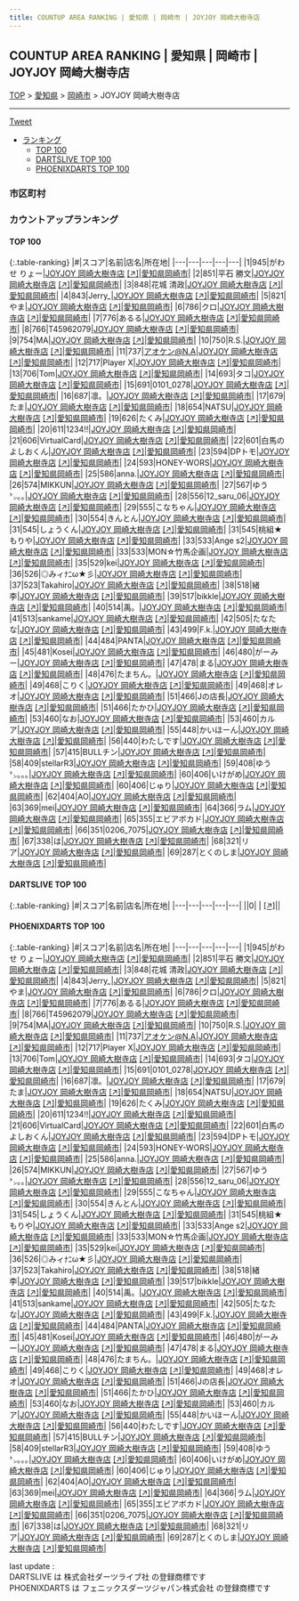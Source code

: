 ```yaml
---
title: COUNTUP AREA RANKING | 愛知県 | 岡崎市 | JOYJOY 岡崎大樹寺店
---
```

## COUNTUP AREA RANKING | 愛知県 | 岡崎市 | JOYJOY 岡崎大樹寺店

[TOP](/darts/rank/) > [愛知県](/darts/rank/愛知県/) > [岡崎市](/darts/rank/愛知県/岡崎市/) > JOYJOY 岡崎大樹寺店

___

<a href="https://twitter.com/share?ref_src=twsrc%5Etfw" data-text="COUNTUP AREA RANKING | 愛知県岡崎市JOYJOY 岡崎大樹寺店" class="twitter-share-button" data-hashtags="DARTSLIVE,PHOENIXDARTS,darts,ダーツ" data-show-count="false">Tweet</a>

* [ランキング](#カウントアップランキング)
    * [TOP 100](#top-100)
    * [DARTSLIVE TOP 100](#dartslive-top-100)
    * [PHOENIXDARTS TOP 100](#phoenixdarts-top-100)

### 市区町村

<ul>

</ul>

### カウントアップランキング

#### TOP 100



{:.table-ranking}
|#|スコア|名前|店名|所在地|
|---|---|---|---|---|
|1|945|<span class="rank-name-pd">がわせ りょー</span>|<a href="/darts/rank/shops/93377.html">JOYJOY 岡崎大樹寺店</a> <a href="https://vs.phoenixdarts.com/jp/shop/shopDetailInfo/s_93377?s_seq=93377">[↗]</a>|<a href="/darts/rank/愛知県/岡崎市">愛知県岡崎市</a>|
|2|851|<span class="rank-name-pd"><span class="pro-icon-pd"></span>平石 勝文</span>|<a href="/darts/rank/shops/93377.html">JOYJOY 岡崎大樹寺店</a> <a href="https://vs.phoenixdarts.com/jp/shop/shopDetailInfo/s_93377?s_seq=93377">[↗]</a>|<a href="/darts/rank/愛知県/岡崎市">愛知県岡崎市</a>|
|3|848|<span class="rank-name-pd"><span class="pro-icon-pd"></span>花城 清政</span>|<a href="/darts/rank/shops/93377.html">JOYJOY 岡崎大樹寺店</a> <a href="https://vs.phoenixdarts.com/jp/shop/shopDetailInfo/s_93377?s_seq=93377">[↗]</a>|<a href="/darts/rank/愛知県/岡崎市">愛知県岡崎市</a>|
|4|843|<span class="rank-name-pd">Jerry_</span>|<a href="/darts/rank/shops/93377.html">JOYJOY 岡崎大樹寺店</a> <a href="https://vs.phoenixdarts.com/jp/shop/shopDetailInfo/s_93377?s_seq=93377">[↗]</a>|<a href="/darts/rank/愛知県/岡崎市">愛知県岡崎市</a>|
|5|821|<span class="rank-name-pd">やま</span>|<a href="/darts/rank/shops/93377.html">JOYJOY 岡崎大樹寺店</a> <a href="https://vs.phoenixdarts.com/jp/shop/shopDetailInfo/s_93377?s_seq=93377">[↗]</a>|<a href="/darts/rank/愛知県/岡崎市">愛知県岡崎市</a>|
|6|786|<span class="rank-name-pd">クロ</span>|<a href="/darts/rank/shops/93377.html">JOYJOY 岡崎大樹寺店</a> <a href="https://vs.phoenixdarts.com/jp/shop/shopDetailInfo/s_93377?s_seq=93377">[↗]</a>|<a href="/darts/rank/愛知県/岡崎市">愛知県岡崎市</a>|
|7|776|<span class="rank-name-pd">あるる</span>|<a href="/darts/rank/shops/93377.html">JOYJOY 岡崎大樹寺店</a> <a href="https://vs.phoenixdarts.com/jp/shop/shopDetailInfo/s_93377?s_seq=93377">[↗]</a>|<a href="/darts/rank/愛知県/岡崎市">愛知県岡崎市</a>|
|8|766|<span class="rank-name-pd">T45962079</span>|<a href="/darts/rank/shops/93377.html">JOYJOY 岡崎大樹寺店</a> <a href="https://vs.phoenixdarts.com/jp/shop/shopDetailInfo/s_93377?s_seq=93377">[↗]</a>|<a href="/darts/rank/愛知県/岡崎市">愛知県岡崎市</a>|
|9|754|<span class="rank-name-pd">MA</span>|<a href="/darts/rank/shops/93377.html">JOYJOY 岡崎大樹寺店</a> <a href="https://vs.phoenixdarts.com/jp/shop/shopDetailInfo/s_93377?s_seq=93377">[↗]</a>|<a href="/darts/rank/愛知県/岡崎市">愛知県岡崎市</a>|
|10|750|<span class="rank-name-pd">R.S.</span>|<a href="/darts/rank/shops/93377.html">JOYJOY 岡崎大樹寺店</a> <a href="https://vs.phoenixdarts.com/jp/shop/shopDetailInfo/s_93377?s_seq=93377">[↗]</a>|<a href="/darts/rank/愛知県/岡崎市">愛知県岡崎市</a>|
|11|737|<span class="rank-name-pd">アオケン@N.A</span>|<a href="/darts/rank/shops/93377.html">JOYJOY 岡崎大樹寺店</a> <a href="https://vs.phoenixdarts.com/jp/shop/shopDetailInfo/s_93377?s_seq=93377">[↗]</a>|<a href="/darts/rank/愛知県/岡崎市">愛知県岡崎市</a>|
|12|717|<span class="rank-name-pd">Player X</span>|<a href="/darts/rank/shops/93377.html">JOYJOY 岡崎大樹寺店</a> <a href="https://vs.phoenixdarts.com/jp/shop/shopDetailInfo/s_93377?s_seq=93377">[↗]</a>|<a href="/darts/rank/愛知県/岡崎市">愛知県岡崎市</a>|
|13|706|<span class="rank-name-pd">Tom</span>|<a href="/darts/rank/shops/93377.html">JOYJOY 岡崎大樹寺店</a> <a href="https://vs.phoenixdarts.com/jp/shop/shopDetailInfo/s_93377?s_seq=93377">[↗]</a>|<a href="/darts/rank/愛知県/岡崎市">愛知県岡崎市</a>|
|14|693|<span class="rank-name-pd">タコ</span>|<a href="/darts/rank/shops/93377.html">JOYJOY 岡崎大樹寺店</a> <a href="https://vs.phoenixdarts.com/jp/shop/shopDetailInfo/s_93377?s_seq=93377">[↗]</a>|<a href="/darts/rank/愛知県/岡崎市">愛知県岡崎市</a>|
|15|691|<span class="rank-name-pd">0101_0278</span>|<a href="/darts/rank/shops/93377.html">JOYJOY 岡崎大樹寺店</a> <a href="https://vs.phoenixdarts.com/jp/shop/shopDetailInfo/s_93377?s_seq=93377">[↗]</a>|<a href="/darts/rank/愛知県/岡崎市">愛知県岡崎市</a>|
|16|687|<span class="rank-name-pd">凛。</span>|<a href="/darts/rank/shops/93377.html">JOYJOY 岡崎大樹寺店</a> <a href="https://vs.phoenixdarts.com/jp/shop/shopDetailInfo/s_93377?s_seq=93377">[↗]</a>|<a href="/darts/rank/愛知県/岡崎市">愛知県岡崎市</a>|
|17|679|<span class="rank-name-pd">たま</span>|<a href="/darts/rank/shops/93377.html">JOYJOY 岡崎大樹寺店</a> <a href="https://vs.phoenixdarts.com/jp/shop/shopDetailInfo/s_93377?s_seq=93377">[↗]</a>|<a href="/darts/rank/愛知県/岡崎市">愛知県岡崎市</a>|
|18|654|<span class="rank-name-pd">NATSU</span>|<a href="/darts/rank/shops/93377.html">JOYJOY 岡崎大樹寺店</a> <a href="https://vs.phoenixdarts.com/jp/shop/shopDetailInfo/s_93377?s_seq=93377">[↗]</a>|<a href="/darts/rank/愛知県/岡崎市">愛知県岡崎市</a>|
|19|626|<span class="rank-name-pd">たくみ</span>|<a href="/darts/rank/shops/93377.html">JOYJOY 岡崎大樹寺店</a> <a href="https://vs.phoenixdarts.com/jp/shop/shopDetailInfo/s_93377?s_seq=93377">[↗]</a>|<a href="/darts/rank/愛知県/岡崎市">愛知県岡崎市</a>|
|20|611|<span class="rank-name-pd">1234!!</span>|<a href="/darts/rank/shops/93377.html">JOYJOY 岡崎大樹寺店</a> <a href="https://vs.phoenixdarts.com/jp/shop/shopDetailInfo/s_93377?s_seq=93377">[↗]</a>|<a href="/darts/rank/愛知県/岡崎市">愛知県岡崎市</a>|
|21|606|<span class="rank-name-pd">VirtualCard</span>|<a href="/darts/rank/shops/93377.html">JOYJOY 岡崎大樹寺店</a> <a href="https://vs.phoenixdarts.com/jp/shop/shopDetailInfo/s_93377?s_seq=93377">[↗]</a>|<a href="/darts/rank/愛知県/岡崎市">愛知県岡崎市</a>|
|22|601|<span class="rank-name-pd">白馬のよしおくん</span>|<a href="/darts/rank/shops/93377.html">JOYJOY 岡崎大樹寺店</a> <a href="https://vs.phoenixdarts.com/jp/shop/shopDetailInfo/s_93377?s_seq=93377">[↗]</a>|<a href="/darts/rank/愛知県/岡崎市">愛知県岡崎市</a>|
|23|594|<span class="rank-name-pd">DPトモ</span>|<a href="/darts/rank/shops/93377.html">JOYJOY 岡崎大樹寺店</a> <a href="https://vs.phoenixdarts.com/jp/shop/shopDetailInfo/s_93377?s_seq=93377">[↗]</a>|<a href="/darts/rank/愛知県/岡崎市">愛知県岡崎市</a>|
|24|593|<span class="rank-name-pd">HONEY-WORS</span>|<a href="/darts/rank/shops/93377.html">JOYJOY 岡崎大樹寺店</a> <a href="https://vs.phoenixdarts.com/jp/shop/shopDetailInfo/s_93377?s_seq=93377">[↗]</a>|<a href="/darts/rank/愛知県/岡崎市">愛知県岡崎市</a>|
|25|586|<span class="rank-name-pd">anna.</span>|<a href="/darts/rank/shops/93377.html">JOYJOY 岡崎大樹寺店</a> <a href="https://vs.phoenixdarts.com/jp/shop/shopDetailInfo/s_93377?s_seq=93377">[↗]</a>|<a href="/darts/rank/愛知県/岡崎市">愛知県岡崎市</a>|
|26|574|<span class="rank-name-pd">MIKKUN</span>|<a href="/darts/rank/shops/93377.html">JOYJOY 岡崎大樹寺店</a> <a href="https://vs.phoenixdarts.com/jp/shop/shopDetailInfo/s_93377?s_seq=93377">[↗]</a>|<a href="/darts/rank/愛知県/岡崎市">愛知県岡崎市</a>|
|27|567|<span class="rank-name-pd">ゆう㌧｡｡</span>|<a href="/darts/rank/shops/93377.html">JOYJOY 岡崎大樹寺店</a> <a href="https://vs.phoenixdarts.com/jp/shop/shopDetailInfo/s_93377?s_seq=93377">[↗]</a>|<a href="/darts/rank/愛知県/岡崎市">愛知県岡崎市</a>|
|28|556|<span class="rank-name-pd">12_saru_06</span>|<a href="/darts/rank/shops/93377.html">JOYJOY 岡崎大樹寺店</a> <a href="https://vs.phoenixdarts.com/jp/shop/shopDetailInfo/s_93377?s_seq=93377">[↗]</a>|<a href="/darts/rank/愛知県/岡崎市">愛知県岡崎市</a>|
|29|555|<span class="rank-name-pd">こなちゃん</span>|<a href="/darts/rank/shops/93377.html">JOYJOY 岡崎大樹寺店</a> <a href="https://vs.phoenixdarts.com/jp/shop/shopDetailInfo/s_93377?s_seq=93377">[↗]</a>|<a href="/darts/rank/愛知県/岡崎市">愛知県岡崎市</a>|
|30|554|<span class="rank-name-pd">きんとん</span>|<a href="/darts/rank/shops/93377.html">JOYJOY 岡崎大樹寺店</a> <a href="https://vs.phoenixdarts.com/jp/shop/shopDetailInfo/s_93377?s_seq=93377">[↗]</a>|<a href="/darts/rank/愛知県/岡崎市">愛知県岡崎市</a>|
|31|545|<span class="rank-name-pd">しょうくん</span>|<a href="/darts/rank/shops/93377.html">JOYJOY 岡崎大樹寺店</a> <a href="https://vs.phoenixdarts.com/jp/shop/shopDetailInfo/s_93377?s_seq=93377">[↗]</a>|<a href="/darts/rank/愛知県/岡崎市">愛知県岡崎市</a>|
|31|545|<span class="rank-name-pd">桃組★もりや</span>|<a href="/darts/rank/shops/93377.html">JOYJOY 岡崎大樹寺店</a> <a href="https://vs.phoenixdarts.com/jp/shop/shopDetailInfo/s_93377?s_seq=93377">[↗]</a>|<a href="/darts/rank/愛知県/岡崎市">愛知県岡崎市</a>|
|33|533|<span class="rank-name-pd">Ange s2</span>|<a href="/darts/rank/shops/93377.html">JOYJOY 岡崎大樹寺店</a> <a href="https://vs.phoenixdarts.com/jp/shop/shopDetailInfo/s_93377?s_seq=93377">[↗]</a>|<a href="/darts/rank/愛知県/岡崎市">愛知県岡崎市</a>|
|33|533|<span class="rank-name-pd">MON☆竹馬企画</span>|<a href="/darts/rank/shops/93377.html">JOYJOY 岡崎大樹寺店</a> <a href="https://vs.phoenixdarts.com/jp/shop/shopDetailInfo/s_93377?s_seq=93377">[↗]</a>|<a href="/darts/rank/愛知県/岡崎市">愛知県岡崎市</a>|
|35|529|<span class="rank-name-pd">kei</span>|<a href="/darts/rank/shops/93377.html">JOYJOY 岡崎大樹寺店</a> <a href="https://vs.phoenixdarts.com/jp/shop/shopDetailInfo/s_93377?s_seq=93377">[↗]</a>|<a href="/darts/rank/愛知県/岡崎市">愛知県岡崎市</a>|
|36|526|<span class="rank-name-pd">◎みィﾅﾆω★彡</span>|<a href="/darts/rank/shops/93377.html">JOYJOY 岡崎大樹寺店</a> <a href="https://vs.phoenixdarts.com/jp/shop/shopDetailInfo/s_93377?s_seq=93377">[↗]</a>|<a href="/darts/rank/愛知県/岡崎市">愛知県岡崎市</a>|
|37|523|<span class="rank-name-pd">Takahiro</span>|<a href="/darts/rank/shops/93377.html">JOYJOY 岡崎大樹寺店</a> <a href="https://vs.phoenixdarts.com/jp/shop/shopDetailInfo/s_93377?s_seq=93377">[↗]</a>|<a href="/darts/rank/愛知県/岡崎市">愛知県岡崎市</a>|
|38|518|<span class="rank-name-pd">緒李</span>|<a href="/darts/rank/shops/93377.html">JOYJOY 岡崎大樹寺店</a> <a href="https://vs.phoenixdarts.com/jp/shop/shopDetailInfo/s_93377?s_seq=93377">[↗]</a>|<a href="/darts/rank/愛知県/岡崎市">愛知県岡崎市</a>|
|39|517|<span class="rank-name-pd">bikkle</span>|<a href="/darts/rank/shops/93377.html">JOYJOY 岡崎大樹寺店</a> <a href="https://vs.phoenixdarts.com/jp/shop/shopDetailInfo/s_93377?s_seq=93377">[↗]</a>|<a href="/darts/rank/愛知県/岡崎市">愛知県岡崎市</a>|
|40|514|<span class="rank-name-pd">禹。</span>|<a href="/darts/rank/shops/93377.html">JOYJOY 岡崎大樹寺店</a> <a href="https://vs.phoenixdarts.com/jp/shop/shopDetailInfo/s_93377?s_seq=93377">[↗]</a>|<a href="/darts/rank/愛知県/岡崎市">愛知県岡崎市</a>|
|41|513|<span class="rank-name-pd">sankame</span>|<a href="/darts/rank/shops/93377.html">JOYJOY 岡崎大樹寺店</a> <a href="https://vs.phoenixdarts.com/jp/shop/shopDetailInfo/s_93377?s_seq=93377">[↗]</a>|<a href="/darts/rank/愛知県/岡崎市">愛知県岡崎市</a>|
|42|505|<span class="rank-name-pd">たなたな</span>|<a href="/darts/rank/shops/93377.html">JOYJOY 岡崎大樹寺店</a> <a href="https://vs.phoenixdarts.com/jp/shop/shopDetailInfo/s_93377?s_seq=93377">[↗]</a>|<a href="/darts/rank/愛知県/岡崎市">愛知県岡崎市</a>|
|43|499|<span class="rank-name-pd">F.k.</span>|<a href="/darts/rank/shops/93377.html">JOYJOY 岡崎大樹寺店</a> <a href="https://vs.phoenixdarts.com/jp/shop/shopDetailInfo/s_93377?s_seq=93377">[↗]</a>|<a href="/darts/rank/愛知県/岡崎市">愛知県岡崎市</a>|
|44|484|<span class="rank-name-pd">PANTA</span>|<a href="/darts/rank/shops/93377.html">JOYJOY 岡崎大樹寺店</a> <a href="https://vs.phoenixdarts.com/jp/shop/shopDetailInfo/s_93377?s_seq=93377">[↗]</a>|<a href="/darts/rank/愛知県/岡崎市">愛知県岡崎市</a>|
|45|481|<span class="rank-name-pd">Kosei</span>|<a href="/darts/rank/shops/93377.html">JOYJOY 岡崎大樹寺店</a> <a href="https://vs.phoenixdarts.com/jp/shop/shopDetailInfo/s_93377?s_seq=93377">[↗]</a>|<a href="/darts/rank/愛知県/岡崎市">愛知県岡崎市</a>|
|46|480|<span class="rank-name-pd">がーみー</span>|<a href="/darts/rank/shops/93377.html">JOYJOY 岡崎大樹寺店</a> <a href="https://vs.phoenixdarts.com/jp/shop/shopDetailInfo/s_93377?s_seq=93377">[↗]</a>|<a href="/darts/rank/愛知県/岡崎市">愛知県岡崎市</a>|
|47|478|<span class="rank-name-pd">まる</span>|<a href="/darts/rank/shops/93377.html">JOYJOY 岡崎大樹寺店</a> <a href="https://vs.phoenixdarts.com/jp/shop/shopDetailInfo/s_93377?s_seq=93377">[↗]</a>|<a href="/darts/rank/愛知県/岡崎市">愛知県岡崎市</a>|
|48|476|<span class="rank-name-pd">たまちん。</span>|<a href="/darts/rank/shops/93377.html">JOYJOY 岡崎大樹寺店</a> <a href="https://vs.phoenixdarts.com/jp/shop/shopDetailInfo/s_93377?s_seq=93377">[↗]</a>|<a href="/darts/rank/愛知県/岡崎市">愛知県岡崎市</a>|
|49|468|<span class="rank-name-pd">こりく</span>|<a href="/darts/rank/shops/93377.html">JOYJOY 岡崎大樹寺店</a> <a href="https://vs.phoenixdarts.com/jp/shop/shopDetailInfo/s_93377?s_seq=93377">[↗]</a>|<a href="/darts/rank/愛知県/岡崎市">愛知県岡崎市</a>|
|49|468|<span class="rank-name-pd">オレオ</span>|<a href="/darts/rank/shops/93377.html">JOYJOY 岡崎大樹寺店</a> <a href="https://vs.phoenixdarts.com/jp/shop/shopDetailInfo/s_93377?s_seq=93377">[↗]</a>|<a href="/darts/rank/愛知県/岡崎市">愛知県岡崎市</a>|
|51|466|<span class="rank-name-pd">Jの店長</span>|<a href="/darts/rank/shops/93377.html">JOYJOY 岡崎大樹寺店</a> <a href="https://vs.phoenixdarts.com/jp/shop/shopDetailInfo/s_93377?s_seq=93377">[↗]</a>|<a href="/darts/rank/愛知県/岡崎市">愛知県岡崎市</a>|
|51|466|<span class="rank-name-pd">たかひ</span>|<a href="/darts/rank/shops/93377.html">JOYJOY 岡崎大樹寺店</a> <a href="https://vs.phoenixdarts.com/jp/shop/shopDetailInfo/s_93377?s_seq=93377">[↗]</a>|<a href="/darts/rank/愛知県/岡崎市">愛知県岡崎市</a>|
|53|460|<span class="rank-name-pd">なお</span>|<a href="/darts/rank/shops/93377.html">JOYJOY 岡崎大樹寺店</a> <a href="https://vs.phoenixdarts.com/jp/shop/shopDetailInfo/s_93377?s_seq=93377">[↗]</a>|<a href="/darts/rank/愛知県/岡崎市">愛知県岡崎市</a>|
|53|460|<span class="rank-name-pd">カルア</span>|<a href="/darts/rank/shops/93377.html">JOYJOY 岡崎大樹寺店</a> <a href="https://vs.phoenixdarts.com/jp/shop/shopDetailInfo/s_93377?s_seq=93377">[↗]</a>|<a href="/darts/rank/愛知県/岡崎市">愛知県岡崎市</a>|
|55|448|<span class="rank-name-pd">かいほーん</span>|<a href="/darts/rank/shops/93377.html">JOYJOY 岡崎大樹寺店</a> <a href="https://vs.phoenixdarts.com/jp/shop/shopDetailInfo/s_93377?s_seq=93377">[↗]</a>|<a href="/darts/rank/愛知県/岡崎市">愛知県岡崎市</a>|
|56|440|<span class="rank-name-pd">わたしです</span>|<a href="/darts/rank/shops/93377.html">JOYJOY 岡崎大樹寺店</a> <a href="https://vs.phoenixdarts.com/jp/shop/shopDetailInfo/s_93377?s_seq=93377">[↗]</a>|<a href="/darts/rank/愛知県/岡崎市">愛知県岡崎市</a>|
|57|415|<span class="rank-name-pd">BULLチン</span>|<a href="/darts/rank/shops/93377.html">JOYJOY 岡崎大樹寺店</a> <a href="https://vs.phoenixdarts.com/jp/shop/shopDetailInfo/s_93377?s_seq=93377">[↗]</a>|<a href="/darts/rank/愛知県/岡崎市">愛知県岡崎市</a>|
|58|409|<span class="rank-name-pd">stellarR3</span>|<a href="/darts/rank/shops/93377.html">JOYJOY 岡崎大樹寺店</a> <a href="https://vs.phoenixdarts.com/jp/shop/shopDetailInfo/s_93377?s_seq=93377">[↗]</a>|<a href="/darts/rank/愛知県/岡崎市">愛知県岡崎市</a>|
|59|408|<span class="rank-name-pd">ゆう㌧｡｡｡</span>|<a href="/darts/rank/shops/93377.html">JOYJOY 岡崎大樹寺店</a> <a href="https://vs.phoenixdarts.com/jp/shop/shopDetailInfo/s_93377?s_seq=93377">[↗]</a>|<a href="/darts/rank/愛知県/岡崎市">愛知県岡崎市</a>|
|60|406|<span class="rank-name-pd">いけがめ</span>|<a href="/darts/rank/shops/93377.html">JOYJOY 岡崎大樹寺店</a> <a href="https://vs.phoenixdarts.com/jp/shop/shopDetailInfo/s_93377?s_seq=93377">[↗]</a>|<a href="/darts/rank/愛知県/岡崎市">愛知県岡崎市</a>|
|60|406|<span class="rank-name-pd">じゅり</span>|<a href="/darts/rank/shops/93377.html">JOYJOY 岡崎大樹寺店</a> <a href="https://vs.phoenixdarts.com/jp/shop/shopDetailInfo/s_93377?s_seq=93377">[↗]</a>|<a href="/darts/rank/愛知県/岡崎市">愛知県岡崎市</a>|
|62|404|<span class="rank-name-pd">AO</span>|<a href="/darts/rank/shops/93377.html">JOYJOY 岡崎大樹寺店</a> <a href="https://vs.phoenixdarts.com/jp/shop/shopDetailInfo/s_93377?s_seq=93377">[↗]</a>|<a href="/darts/rank/愛知県/岡崎市">愛知県岡崎市</a>|
|63|369|<span class="rank-name-pd">mei</span>|<a href="/darts/rank/shops/93377.html">JOYJOY 岡崎大樹寺店</a> <a href="https://vs.phoenixdarts.com/jp/shop/shopDetailInfo/s_93377?s_seq=93377">[↗]</a>|<a href="/darts/rank/愛知県/岡崎市">愛知県岡崎市</a>|
|64|366|<span class="rank-name-pd">ラム</span>|<a href="/darts/rank/shops/93377.html">JOYJOY 岡崎大樹寺店</a> <a href="https://vs.phoenixdarts.com/jp/shop/shopDetailInfo/s_93377?s_seq=93377">[↗]</a>|<a href="/darts/rank/愛知県/岡崎市">愛知県岡崎市</a>|
|65|355|<span class="rank-name-pd">エビアボカド</span>|<a href="/darts/rank/shops/93377.html">JOYJOY 岡崎大樹寺店</a> <a href="https://vs.phoenixdarts.com/jp/shop/shopDetailInfo/s_93377?s_seq=93377">[↗]</a>|<a href="/darts/rank/愛知県/岡崎市">愛知県岡崎市</a>|
|66|351|<span class="rank-name-pd">0206_7075</span>|<a href="/darts/rank/shops/93377.html">JOYJOY 岡崎大樹寺店</a> <a href="https://vs.phoenixdarts.com/jp/shop/shopDetailInfo/s_93377?s_seq=93377">[↗]</a>|<a href="/darts/rank/愛知県/岡崎市">愛知県岡崎市</a>|
|67|338|<span class="rank-name-pd">は</span>|<a href="/darts/rank/shops/93377.html">JOYJOY 岡崎大樹寺店</a> <a href="https://vs.phoenixdarts.com/jp/shop/shopDetailInfo/s_93377?s_seq=93377">[↗]</a>|<a href="/darts/rank/愛知県/岡崎市">愛知県岡崎市</a>|
|68|321|<span class="rank-name-pd">リア</span>|<a href="/darts/rank/shops/93377.html">JOYJOY 岡崎大樹寺店</a> <a href="https://vs.phoenixdarts.com/jp/shop/shopDetailInfo/s_93377?s_seq=93377">[↗]</a>|<a href="/darts/rank/愛知県/岡崎市">愛知県岡崎市</a>|
|69|287|<span class="rank-name-pd">とくのしま</span>|<a href="/darts/rank/shops/93377.html">JOYJOY 岡崎大樹寺店</a> <a href="https://vs.phoenixdarts.com/jp/shop/shopDetailInfo/s_93377?s_seq=93377">[↗]</a>|<a href="/darts/rank/愛知県/岡崎市">愛知県岡崎市</a>|


#### DARTSLIVE TOP 100



{:.table-ranking}
|#|スコア|名前|店名|所在地|
|---|---|---|---|---|
||0|<span class="rank-name-dl"> </span>|<a href="/darts/rank/shops/.html"></a> <a href="">[↗]</a>|<a href="/darts/rank//"></a>|


#### PHOENIXDARTS TOP 100



{:.table-ranking}
|#|スコア|名前|店名|所在地|
|---|---|---|---|---|
|1|945|<span class="rank-name-pd">がわせ りょー</span>|<a href="/darts/rank/shops/93377.html">JOYJOY 岡崎大樹寺店</a> <a href="https://vs.phoenixdarts.com/jp/shop/shopDetailInfo/s_93377?s_seq=93377">[↗]</a>|<a href="/darts/rank/愛知県/岡崎市">愛知県岡崎市</a>|
|2|851|<span class="rank-name-pd"><span class="pro-icon-pd"></span>平石 勝文</span>|<a href="/darts/rank/shops/93377.html">JOYJOY 岡崎大樹寺店</a> <a href="https://vs.phoenixdarts.com/jp/shop/shopDetailInfo/s_93377?s_seq=93377">[↗]</a>|<a href="/darts/rank/愛知県/岡崎市">愛知県岡崎市</a>|
|3|848|<span class="rank-name-pd"><span class="pro-icon-pd"></span>花城 清政</span>|<a href="/darts/rank/shops/93377.html">JOYJOY 岡崎大樹寺店</a> <a href="https://vs.phoenixdarts.com/jp/shop/shopDetailInfo/s_93377?s_seq=93377">[↗]</a>|<a href="/darts/rank/愛知県/岡崎市">愛知県岡崎市</a>|
|4|843|<span class="rank-name-pd">Jerry_</span>|<a href="/darts/rank/shops/93377.html">JOYJOY 岡崎大樹寺店</a> <a href="https://vs.phoenixdarts.com/jp/shop/shopDetailInfo/s_93377?s_seq=93377">[↗]</a>|<a href="/darts/rank/愛知県/岡崎市">愛知県岡崎市</a>|
|5|821|<span class="rank-name-pd">やま</span>|<a href="/darts/rank/shops/93377.html">JOYJOY 岡崎大樹寺店</a> <a href="https://vs.phoenixdarts.com/jp/shop/shopDetailInfo/s_93377?s_seq=93377">[↗]</a>|<a href="/darts/rank/愛知県/岡崎市">愛知県岡崎市</a>|
|6|786|<span class="rank-name-pd">クロ</span>|<a href="/darts/rank/shops/93377.html">JOYJOY 岡崎大樹寺店</a> <a href="https://vs.phoenixdarts.com/jp/shop/shopDetailInfo/s_93377?s_seq=93377">[↗]</a>|<a href="/darts/rank/愛知県/岡崎市">愛知県岡崎市</a>|
|7|776|<span class="rank-name-pd">あるる</span>|<a href="/darts/rank/shops/93377.html">JOYJOY 岡崎大樹寺店</a> <a href="https://vs.phoenixdarts.com/jp/shop/shopDetailInfo/s_93377?s_seq=93377">[↗]</a>|<a href="/darts/rank/愛知県/岡崎市">愛知県岡崎市</a>|
|8|766|<span class="rank-name-pd">T45962079</span>|<a href="/darts/rank/shops/93377.html">JOYJOY 岡崎大樹寺店</a> <a href="https://vs.phoenixdarts.com/jp/shop/shopDetailInfo/s_93377?s_seq=93377">[↗]</a>|<a href="/darts/rank/愛知県/岡崎市">愛知県岡崎市</a>|
|9|754|<span class="rank-name-pd">MA</span>|<a href="/darts/rank/shops/93377.html">JOYJOY 岡崎大樹寺店</a> <a href="https://vs.phoenixdarts.com/jp/shop/shopDetailInfo/s_93377?s_seq=93377">[↗]</a>|<a href="/darts/rank/愛知県/岡崎市">愛知県岡崎市</a>|
|10|750|<span class="rank-name-pd">R.S.</span>|<a href="/darts/rank/shops/93377.html">JOYJOY 岡崎大樹寺店</a> <a href="https://vs.phoenixdarts.com/jp/shop/shopDetailInfo/s_93377?s_seq=93377">[↗]</a>|<a href="/darts/rank/愛知県/岡崎市">愛知県岡崎市</a>|
|11|737|<span class="rank-name-pd">アオケン@N.A</span>|<a href="/darts/rank/shops/93377.html">JOYJOY 岡崎大樹寺店</a> <a href="https://vs.phoenixdarts.com/jp/shop/shopDetailInfo/s_93377?s_seq=93377">[↗]</a>|<a href="/darts/rank/愛知県/岡崎市">愛知県岡崎市</a>|
|12|717|<span class="rank-name-pd">Player X</span>|<a href="/darts/rank/shops/93377.html">JOYJOY 岡崎大樹寺店</a> <a href="https://vs.phoenixdarts.com/jp/shop/shopDetailInfo/s_93377?s_seq=93377">[↗]</a>|<a href="/darts/rank/愛知県/岡崎市">愛知県岡崎市</a>|
|13|706|<span class="rank-name-pd">Tom</span>|<a href="/darts/rank/shops/93377.html">JOYJOY 岡崎大樹寺店</a> <a href="https://vs.phoenixdarts.com/jp/shop/shopDetailInfo/s_93377?s_seq=93377">[↗]</a>|<a href="/darts/rank/愛知県/岡崎市">愛知県岡崎市</a>|
|14|693|<span class="rank-name-pd">タコ</span>|<a href="/darts/rank/shops/93377.html">JOYJOY 岡崎大樹寺店</a> <a href="https://vs.phoenixdarts.com/jp/shop/shopDetailInfo/s_93377?s_seq=93377">[↗]</a>|<a href="/darts/rank/愛知県/岡崎市">愛知県岡崎市</a>|
|15|691|<span class="rank-name-pd">0101_0278</span>|<a href="/darts/rank/shops/93377.html">JOYJOY 岡崎大樹寺店</a> <a href="https://vs.phoenixdarts.com/jp/shop/shopDetailInfo/s_93377?s_seq=93377">[↗]</a>|<a href="/darts/rank/愛知県/岡崎市">愛知県岡崎市</a>|
|16|687|<span class="rank-name-pd">凛。</span>|<a href="/darts/rank/shops/93377.html">JOYJOY 岡崎大樹寺店</a> <a href="https://vs.phoenixdarts.com/jp/shop/shopDetailInfo/s_93377?s_seq=93377">[↗]</a>|<a href="/darts/rank/愛知県/岡崎市">愛知県岡崎市</a>|
|17|679|<span class="rank-name-pd">たま</span>|<a href="/darts/rank/shops/93377.html">JOYJOY 岡崎大樹寺店</a> <a href="https://vs.phoenixdarts.com/jp/shop/shopDetailInfo/s_93377?s_seq=93377">[↗]</a>|<a href="/darts/rank/愛知県/岡崎市">愛知県岡崎市</a>|
|18|654|<span class="rank-name-pd">NATSU</span>|<a href="/darts/rank/shops/93377.html">JOYJOY 岡崎大樹寺店</a> <a href="https://vs.phoenixdarts.com/jp/shop/shopDetailInfo/s_93377?s_seq=93377">[↗]</a>|<a href="/darts/rank/愛知県/岡崎市">愛知県岡崎市</a>|
|19|626|<span class="rank-name-pd">たくみ</span>|<a href="/darts/rank/shops/93377.html">JOYJOY 岡崎大樹寺店</a> <a href="https://vs.phoenixdarts.com/jp/shop/shopDetailInfo/s_93377?s_seq=93377">[↗]</a>|<a href="/darts/rank/愛知県/岡崎市">愛知県岡崎市</a>|
|20|611|<span class="rank-name-pd">1234!!</span>|<a href="/darts/rank/shops/93377.html">JOYJOY 岡崎大樹寺店</a> <a href="https://vs.phoenixdarts.com/jp/shop/shopDetailInfo/s_93377?s_seq=93377">[↗]</a>|<a href="/darts/rank/愛知県/岡崎市">愛知県岡崎市</a>|
|21|606|<span class="rank-name-pd">VirtualCard</span>|<a href="/darts/rank/shops/93377.html">JOYJOY 岡崎大樹寺店</a> <a href="https://vs.phoenixdarts.com/jp/shop/shopDetailInfo/s_93377?s_seq=93377">[↗]</a>|<a href="/darts/rank/愛知県/岡崎市">愛知県岡崎市</a>|
|22|601|<span class="rank-name-pd">白馬のよしおくん</span>|<a href="/darts/rank/shops/93377.html">JOYJOY 岡崎大樹寺店</a> <a href="https://vs.phoenixdarts.com/jp/shop/shopDetailInfo/s_93377?s_seq=93377">[↗]</a>|<a href="/darts/rank/愛知県/岡崎市">愛知県岡崎市</a>|
|23|594|<span class="rank-name-pd">DPトモ</span>|<a href="/darts/rank/shops/93377.html">JOYJOY 岡崎大樹寺店</a> <a href="https://vs.phoenixdarts.com/jp/shop/shopDetailInfo/s_93377?s_seq=93377">[↗]</a>|<a href="/darts/rank/愛知県/岡崎市">愛知県岡崎市</a>|
|24|593|<span class="rank-name-pd">HONEY-WORS</span>|<a href="/darts/rank/shops/93377.html">JOYJOY 岡崎大樹寺店</a> <a href="https://vs.phoenixdarts.com/jp/shop/shopDetailInfo/s_93377?s_seq=93377">[↗]</a>|<a href="/darts/rank/愛知県/岡崎市">愛知県岡崎市</a>|
|25|586|<span class="rank-name-pd">anna.</span>|<a href="/darts/rank/shops/93377.html">JOYJOY 岡崎大樹寺店</a> <a href="https://vs.phoenixdarts.com/jp/shop/shopDetailInfo/s_93377?s_seq=93377">[↗]</a>|<a href="/darts/rank/愛知県/岡崎市">愛知県岡崎市</a>|
|26|574|<span class="rank-name-pd">MIKKUN</span>|<a href="/darts/rank/shops/93377.html">JOYJOY 岡崎大樹寺店</a> <a href="https://vs.phoenixdarts.com/jp/shop/shopDetailInfo/s_93377?s_seq=93377">[↗]</a>|<a href="/darts/rank/愛知県/岡崎市">愛知県岡崎市</a>|
|27|567|<span class="rank-name-pd">ゆう㌧｡｡</span>|<a href="/darts/rank/shops/93377.html">JOYJOY 岡崎大樹寺店</a> <a href="https://vs.phoenixdarts.com/jp/shop/shopDetailInfo/s_93377?s_seq=93377">[↗]</a>|<a href="/darts/rank/愛知県/岡崎市">愛知県岡崎市</a>|
|28|556|<span class="rank-name-pd">12_saru_06</span>|<a href="/darts/rank/shops/93377.html">JOYJOY 岡崎大樹寺店</a> <a href="https://vs.phoenixdarts.com/jp/shop/shopDetailInfo/s_93377?s_seq=93377">[↗]</a>|<a href="/darts/rank/愛知県/岡崎市">愛知県岡崎市</a>|
|29|555|<span class="rank-name-pd">こなちゃん</span>|<a href="/darts/rank/shops/93377.html">JOYJOY 岡崎大樹寺店</a> <a href="https://vs.phoenixdarts.com/jp/shop/shopDetailInfo/s_93377?s_seq=93377">[↗]</a>|<a href="/darts/rank/愛知県/岡崎市">愛知県岡崎市</a>|
|30|554|<span class="rank-name-pd">きんとん</span>|<a href="/darts/rank/shops/93377.html">JOYJOY 岡崎大樹寺店</a> <a href="https://vs.phoenixdarts.com/jp/shop/shopDetailInfo/s_93377?s_seq=93377">[↗]</a>|<a href="/darts/rank/愛知県/岡崎市">愛知県岡崎市</a>|
|31|545|<span class="rank-name-pd">しょうくん</span>|<a href="/darts/rank/shops/93377.html">JOYJOY 岡崎大樹寺店</a> <a href="https://vs.phoenixdarts.com/jp/shop/shopDetailInfo/s_93377?s_seq=93377">[↗]</a>|<a href="/darts/rank/愛知県/岡崎市">愛知県岡崎市</a>|
|31|545|<span class="rank-name-pd">桃組★もりや</span>|<a href="/darts/rank/shops/93377.html">JOYJOY 岡崎大樹寺店</a> <a href="https://vs.phoenixdarts.com/jp/shop/shopDetailInfo/s_93377?s_seq=93377">[↗]</a>|<a href="/darts/rank/愛知県/岡崎市">愛知県岡崎市</a>|
|33|533|<span class="rank-name-pd">Ange s2</span>|<a href="/darts/rank/shops/93377.html">JOYJOY 岡崎大樹寺店</a> <a href="https://vs.phoenixdarts.com/jp/shop/shopDetailInfo/s_93377?s_seq=93377">[↗]</a>|<a href="/darts/rank/愛知県/岡崎市">愛知県岡崎市</a>|
|33|533|<span class="rank-name-pd">MON☆竹馬企画</span>|<a href="/darts/rank/shops/93377.html">JOYJOY 岡崎大樹寺店</a> <a href="https://vs.phoenixdarts.com/jp/shop/shopDetailInfo/s_93377?s_seq=93377">[↗]</a>|<a href="/darts/rank/愛知県/岡崎市">愛知県岡崎市</a>|
|35|529|<span class="rank-name-pd">kei</span>|<a href="/darts/rank/shops/93377.html">JOYJOY 岡崎大樹寺店</a> <a href="https://vs.phoenixdarts.com/jp/shop/shopDetailInfo/s_93377?s_seq=93377">[↗]</a>|<a href="/darts/rank/愛知県/岡崎市">愛知県岡崎市</a>|
|36|526|<span class="rank-name-pd">◎みィﾅﾆω★彡</span>|<a href="/darts/rank/shops/93377.html">JOYJOY 岡崎大樹寺店</a> <a href="https://vs.phoenixdarts.com/jp/shop/shopDetailInfo/s_93377?s_seq=93377">[↗]</a>|<a href="/darts/rank/愛知県/岡崎市">愛知県岡崎市</a>|
|37|523|<span class="rank-name-pd">Takahiro</span>|<a href="/darts/rank/shops/93377.html">JOYJOY 岡崎大樹寺店</a> <a href="https://vs.phoenixdarts.com/jp/shop/shopDetailInfo/s_93377?s_seq=93377">[↗]</a>|<a href="/darts/rank/愛知県/岡崎市">愛知県岡崎市</a>|
|38|518|<span class="rank-name-pd">緒李</span>|<a href="/darts/rank/shops/93377.html">JOYJOY 岡崎大樹寺店</a> <a href="https://vs.phoenixdarts.com/jp/shop/shopDetailInfo/s_93377?s_seq=93377">[↗]</a>|<a href="/darts/rank/愛知県/岡崎市">愛知県岡崎市</a>|
|39|517|<span class="rank-name-pd">bikkle</span>|<a href="/darts/rank/shops/93377.html">JOYJOY 岡崎大樹寺店</a> <a href="https://vs.phoenixdarts.com/jp/shop/shopDetailInfo/s_93377?s_seq=93377">[↗]</a>|<a href="/darts/rank/愛知県/岡崎市">愛知県岡崎市</a>|
|40|514|<span class="rank-name-pd">禹。</span>|<a href="/darts/rank/shops/93377.html">JOYJOY 岡崎大樹寺店</a> <a href="https://vs.phoenixdarts.com/jp/shop/shopDetailInfo/s_93377?s_seq=93377">[↗]</a>|<a href="/darts/rank/愛知県/岡崎市">愛知県岡崎市</a>|
|41|513|<span class="rank-name-pd">sankame</span>|<a href="/darts/rank/shops/93377.html">JOYJOY 岡崎大樹寺店</a> <a href="https://vs.phoenixdarts.com/jp/shop/shopDetailInfo/s_93377?s_seq=93377">[↗]</a>|<a href="/darts/rank/愛知県/岡崎市">愛知県岡崎市</a>|
|42|505|<span class="rank-name-pd">たなたな</span>|<a href="/darts/rank/shops/93377.html">JOYJOY 岡崎大樹寺店</a> <a href="https://vs.phoenixdarts.com/jp/shop/shopDetailInfo/s_93377?s_seq=93377">[↗]</a>|<a href="/darts/rank/愛知県/岡崎市">愛知県岡崎市</a>|
|43|499|<span class="rank-name-pd">F.k.</span>|<a href="/darts/rank/shops/93377.html">JOYJOY 岡崎大樹寺店</a> <a href="https://vs.phoenixdarts.com/jp/shop/shopDetailInfo/s_93377?s_seq=93377">[↗]</a>|<a href="/darts/rank/愛知県/岡崎市">愛知県岡崎市</a>|
|44|484|<span class="rank-name-pd">PANTA</span>|<a href="/darts/rank/shops/93377.html">JOYJOY 岡崎大樹寺店</a> <a href="https://vs.phoenixdarts.com/jp/shop/shopDetailInfo/s_93377?s_seq=93377">[↗]</a>|<a href="/darts/rank/愛知県/岡崎市">愛知県岡崎市</a>|
|45|481|<span class="rank-name-pd">Kosei</span>|<a href="/darts/rank/shops/93377.html">JOYJOY 岡崎大樹寺店</a> <a href="https://vs.phoenixdarts.com/jp/shop/shopDetailInfo/s_93377?s_seq=93377">[↗]</a>|<a href="/darts/rank/愛知県/岡崎市">愛知県岡崎市</a>|
|46|480|<span class="rank-name-pd">がーみー</span>|<a href="/darts/rank/shops/93377.html">JOYJOY 岡崎大樹寺店</a> <a href="https://vs.phoenixdarts.com/jp/shop/shopDetailInfo/s_93377?s_seq=93377">[↗]</a>|<a href="/darts/rank/愛知県/岡崎市">愛知県岡崎市</a>|
|47|478|<span class="rank-name-pd">まる</span>|<a href="/darts/rank/shops/93377.html">JOYJOY 岡崎大樹寺店</a> <a href="https://vs.phoenixdarts.com/jp/shop/shopDetailInfo/s_93377?s_seq=93377">[↗]</a>|<a href="/darts/rank/愛知県/岡崎市">愛知県岡崎市</a>|
|48|476|<span class="rank-name-pd">たまちん。</span>|<a href="/darts/rank/shops/93377.html">JOYJOY 岡崎大樹寺店</a> <a href="https://vs.phoenixdarts.com/jp/shop/shopDetailInfo/s_93377?s_seq=93377">[↗]</a>|<a href="/darts/rank/愛知県/岡崎市">愛知県岡崎市</a>|
|49|468|<span class="rank-name-pd">こりく</span>|<a href="/darts/rank/shops/93377.html">JOYJOY 岡崎大樹寺店</a> <a href="https://vs.phoenixdarts.com/jp/shop/shopDetailInfo/s_93377?s_seq=93377">[↗]</a>|<a href="/darts/rank/愛知県/岡崎市">愛知県岡崎市</a>|
|49|468|<span class="rank-name-pd">オレオ</span>|<a href="/darts/rank/shops/93377.html">JOYJOY 岡崎大樹寺店</a> <a href="https://vs.phoenixdarts.com/jp/shop/shopDetailInfo/s_93377?s_seq=93377">[↗]</a>|<a href="/darts/rank/愛知県/岡崎市">愛知県岡崎市</a>|
|51|466|<span class="rank-name-pd">Jの店長</span>|<a href="/darts/rank/shops/93377.html">JOYJOY 岡崎大樹寺店</a> <a href="https://vs.phoenixdarts.com/jp/shop/shopDetailInfo/s_93377?s_seq=93377">[↗]</a>|<a href="/darts/rank/愛知県/岡崎市">愛知県岡崎市</a>|
|51|466|<span class="rank-name-pd">たかひ</span>|<a href="/darts/rank/shops/93377.html">JOYJOY 岡崎大樹寺店</a> <a href="https://vs.phoenixdarts.com/jp/shop/shopDetailInfo/s_93377?s_seq=93377">[↗]</a>|<a href="/darts/rank/愛知県/岡崎市">愛知県岡崎市</a>|
|53|460|<span class="rank-name-pd">なお</span>|<a href="/darts/rank/shops/93377.html">JOYJOY 岡崎大樹寺店</a> <a href="https://vs.phoenixdarts.com/jp/shop/shopDetailInfo/s_93377?s_seq=93377">[↗]</a>|<a href="/darts/rank/愛知県/岡崎市">愛知県岡崎市</a>|
|53|460|<span class="rank-name-pd">カルア</span>|<a href="/darts/rank/shops/93377.html">JOYJOY 岡崎大樹寺店</a> <a href="https://vs.phoenixdarts.com/jp/shop/shopDetailInfo/s_93377?s_seq=93377">[↗]</a>|<a href="/darts/rank/愛知県/岡崎市">愛知県岡崎市</a>|
|55|448|<span class="rank-name-pd">かいほーん</span>|<a href="/darts/rank/shops/93377.html">JOYJOY 岡崎大樹寺店</a> <a href="https://vs.phoenixdarts.com/jp/shop/shopDetailInfo/s_93377?s_seq=93377">[↗]</a>|<a href="/darts/rank/愛知県/岡崎市">愛知県岡崎市</a>|
|56|440|<span class="rank-name-pd">わたしです</span>|<a href="/darts/rank/shops/93377.html">JOYJOY 岡崎大樹寺店</a> <a href="https://vs.phoenixdarts.com/jp/shop/shopDetailInfo/s_93377?s_seq=93377">[↗]</a>|<a href="/darts/rank/愛知県/岡崎市">愛知県岡崎市</a>|
|57|415|<span class="rank-name-pd">BULLチン</span>|<a href="/darts/rank/shops/93377.html">JOYJOY 岡崎大樹寺店</a> <a href="https://vs.phoenixdarts.com/jp/shop/shopDetailInfo/s_93377?s_seq=93377">[↗]</a>|<a href="/darts/rank/愛知県/岡崎市">愛知県岡崎市</a>|
|58|409|<span class="rank-name-pd">stellarR3</span>|<a href="/darts/rank/shops/93377.html">JOYJOY 岡崎大樹寺店</a> <a href="https://vs.phoenixdarts.com/jp/shop/shopDetailInfo/s_93377?s_seq=93377">[↗]</a>|<a href="/darts/rank/愛知県/岡崎市">愛知県岡崎市</a>|
|59|408|<span class="rank-name-pd">ゆう㌧｡｡｡</span>|<a href="/darts/rank/shops/93377.html">JOYJOY 岡崎大樹寺店</a> <a href="https://vs.phoenixdarts.com/jp/shop/shopDetailInfo/s_93377?s_seq=93377">[↗]</a>|<a href="/darts/rank/愛知県/岡崎市">愛知県岡崎市</a>|
|60|406|<span class="rank-name-pd">いけがめ</span>|<a href="/darts/rank/shops/93377.html">JOYJOY 岡崎大樹寺店</a> <a href="https://vs.phoenixdarts.com/jp/shop/shopDetailInfo/s_93377?s_seq=93377">[↗]</a>|<a href="/darts/rank/愛知県/岡崎市">愛知県岡崎市</a>|
|60|406|<span class="rank-name-pd">じゅり</span>|<a href="/darts/rank/shops/93377.html">JOYJOY 岡崎大樹寺店</a> <a href="https://vs.phoenixdarts.com/jp/shop/shopDetailInfo/s_93377?s_seq=93377">[↗]</a>|<a href="/darts/rank/愛知県/岡崎市">愛知県岡崎市</a>|
|62|404|<span class="rank-name-pd">AO</span>|<a href="/darts/rank/shops/93377.html">JOYJOY 岡崎大樹寺店</a> <a href="https://vs.phoenixdarts.com/jp/shop/shopDetailInfo/s_93377?s_seq=93377">[↗]</a>|<a href="/darts/rank/愛知県/岡崎市">愛知県岡崎市</a>|
|63|369|<span class="rank-name-pd">mei</span>|<a href="/darts/rank/shops/93377.html">JOYJOY 岡崎大樹寺店</a> <a href="https://vs.phoenixdarts.com/jp/shop/shopDetailInfo/s_93377?s_seq=93377">[↗]</a>|<a href="/darts/rank/愛知県/岡崎市">愛知県岡崎市</a>|
|64|366|<span class="rank-name-pd">ラム</span>|<a href="/darts/rank/shops/93377.html">JOYJOY 岡崎大樹寺店</a> <a href="https://vs.phoenixdarts.com/jp/shop/shopDetailInfo/s_93377?s_seq=93377">[↗]</a>|<a href="/darts/rank/愛知県/岡崎市">愛知県岡崎市</a>|
|65|355|<span class="rank-name-pd">エビアボカド</span>|<a href="/darts/rank/shops/93377.html">JOYJOY 岡崎大樹寺店</a> <a href="https://vs.phoenixdarts.com/jp/shop/shopDetailInfo/s_93377?s_seq=93377">[↗]</a>|<a href="/darts/rank/愛知県/岡崎市">愛知県岡崎市</a>|
|66|351|<span class="rank-name-pd">0206_7075</span>|<a href="/darts/rank/shops/93377.html">JOYJOY 岡崎大樹寺店</a> <a href="https://vs.phoenixdarts.com/jp/shop/shopDetailInfo/s_93377?s_seq=93377">[↗]</a>|<a href="/darts/rank/愛知県/岡崎市">愛知県岡崎市</a>|
|67|338|<span class="rank-name-pd">は</span>|<a href="/darts/rank/shops/93377.html">JOYJOY 岡崎大樹寺店</a> <a href="https://vs.phoenixdarts.com/jp/shop/shopDetailInfo/s_93377?s_seq=93377">[↗]</a>|<a href="/darts/rank/愛知県/岡崎市">愛知県岡崎市</a>|
|68|321|<span class="rank-name-pd">リア</span>|<a href="/darts/rank/shops/93377.html">JOYJOY 岡崎大樹寺店</a> <a href="https://vs.phoenixdarts.com/jp/shop/shopDetailInfo/s_93377?s_seq=93377">[↗]</a>|<a href="/darts/rank/愛知県/岡崎市">愛知県岡崎市</a>|
|69|287|<span class="rank-name-pd">とくのしま</span>|<a href="/darts/rank/shops/93377.html">JOYJOY 岡崎大樹寺店</a> <a href="https://vs.phoenixdarts.com/jp/shop/shopDetailInfo/s_93377?s_seq=93377">[↗]</a>|<a href="/darts/rank/愛知県/岡崎市">愛知県岡崎市</a>|


<div class="footer border-top border-gray-light mt-5 pt-3 text-right text-gray">
    last update : <span style="font-weight: italic" id="foot_last_modified"></span><br />
    DARTSLIVE は 株式会社ダーツライブ社 の登録商標です<br />
    PHOENIXDARTS は フェニックスダーツジャパン株式会社 の登録商標です<br />
</div>

<script src="https://cdnjs.cloudflare.com/ajax/libs/jquery.tablesorter/2.31.3/js/jquery.tablesorter.min.js" integrity="sha512-qzgd5cYSZcosqpzpn7zF2ZId8f/8CHmFKZ8j7mU4OUXTNRd5g+ZHBPsgKEwoqxCtdQvExE5LprwwPAgoicguNg==" crossorigin="anonymous" referrerpolicy="no-referrer"></script>
<link rel="stylesheet" href="https://cdnjs.cloudflare.com/ajax/libs/jquery.tablesorter/2.31.3/css/theme.default.min.css" integrity="sha512-wghhOJkjQX0Lh3NSWvNKeZ0ZpNn+SPVXX1Qyc9OCaogADktxrBiBdKGDoqVUOyhStvMBmJQ8ZdMHiR3wuEq8+w==" crossorigin="anonymous" referrerpolicy="no-referrer" />
<script>
$(function() {
    $(".table-ranking").tablesorter({sortList:[[0, 0]]});
    $("#foot_last_modified").text(formatDate(new Date(document.lastModified), 'yyyy-MM-dd HH:mm:ss'));
});
</script>

<script async src="https://platform.twitter.com/widgets.js" charset="utf-8"></script>
